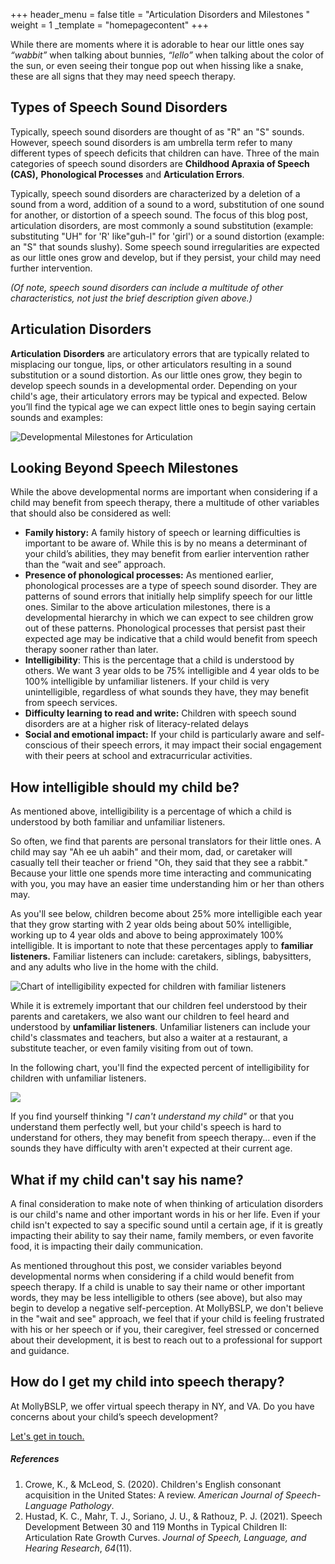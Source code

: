 +++
header_menu = false
title = "Articulation Disorders and Milestones "
weight = 1
_template = "homepagecontent"
+++

While there are moments where it is adorable to hear our little ones say _“wabbit”_ when talking about bunnies, _“lello”_ when talking about the color of the sun, or even seeing their tongue pop out when hissing like a snake, these are all signs that they may need speech therapy.

## Types of Speech Sound Disorders

Typically, speech sound disorders are thought of as "R" an "S" sounds. However, speech sound disorders is am umbrella term refer to many different types of  speech deficits that children can have. Three of the main categories of speech sound disorders are **Childhood Apraxia of Speech (CAS),** **Phonological Processes** and **Articulation Errors**.

Typically, speech sound disorders are characterized by a deletion of a sound from a word, addition of a sound to a word, substitution of one sound for another, or distortion of a speech sound. The focus of this blog post, articulation disorders, are most commonly a sound substitution (example: substituting "UH" for 'R' like"guh-l" for 'girl') or a sound distortion (example: an "S" that sounds slushy).  Some speech sound irregularities are expected as our little ones grow and develop, but if they persist, your child may need further intervention.

_(Of note, speech sound disorders can include a multitude of other characteristics, not just the brief description given above.)_

## Articulation Disorders

**Articulation** **Disorders** are articulatory errors that are typically related to misplacing our tongue, lips, or other articulators resulting in a sound substitution or a sound distortion. As our little ones grow, they begin to develop speech sounds in a developmental order. Depending on your child's age, their articulatory errors may be typical and expected. Below you’ll find the typical age we can expect little ones to begin saying certain sounds and examples:

![Developmental Milestones for Articulation](/uploads/articulation-speech-milestones.png "Speech Milestones")

## Looking Beyond Speech Milestones

While the above developmental norms are important when considering if a child may benefit from speech therapy, there a multitude of other variables that should also be considered as well:

* **Family history:** A family history of speech or learning difficulties is important to be aware of. While this is by no means a determinant of your child’s abilities, they may benefit from earlier intervention rather than the “wait and see” approach.
* **Presence of phonological processes:** As mentioned earlier, phonological processes are a type of speech sound disorder. They are patterns of sound errors that initially help simplify speech for our little ones. Similar to the above articulation milestones, there is a developmental hierarchy in which we can expect to see children grow out of these patterns. Phonological processes that persist past their expected age may be indicative that a child would benefit from speech therapy sooner rather than later.
* **Intelligibility**: This is the percentage that a child is understood by others. We want 3 year olds to be 75% intelligible and 4 year olds to be 100% intelligible by unfamiliar listeners. If your child is very unintelligible, regardless of what sounds they have, they may benefit from speech services.
* **Difficulty learning to read and write:** Children with speech sound disorders are at a higher risk of literacy-related delays
* **Social and emotional impact:** If your child is particularly aware and self-conscious of their speech errors, it may impact their social engagement with their peers at school and extracurricular activities.

## How intelligible should my child be?

As mentioned above, intelligibility is a percentage of which a child is understood by both familiar and unfamiliar listeners.

So often, we find that parents are personal translators for their little ones. A child may say "Ah ee uh aabih" and their mom, dad, or caretaker will casually tell their teacher or friend "Oh, they said that they see a rabbit." Because your little one spends more time interacting and communicating with you, you may have an easier time understanding him or her than others may.

As you'll see below,  children become about 25% more intelligible each year that they grow starting with  2 year olds being about 50% intelligible, working up to 4 year olds and above to being approximately 100% intelligible. It is important to note that these percentages apply to **familiar listeners.** Familiar listeners can include: caretakers, siblings, babysitters, and any adults who live in the home with the child.

![Chart of intelligibility expected for children with familiar listeners](/uploads/percent-intelligble-to-familiar-listeners.png "Percent Intelligible for Familiar Listeners")

While it is extremely important that our children feel understood by their parents and caretakers, we also want our children to feel heard and understood by **unfamiliar listeners**. Unfamiliar listeners can include your child's classmates and teachers, but also a waiter at a restaurant, a substitute teacher, or even family visiting from out of town.

In the following chart, you'll find the expected percent of intelligibility for children with unfamiliar listeners.

![](/uploads/percent-intelligble-to-unfamiliar-listeners.png)

If you find yourself thinking "_I can't understand my child"_ or that you understand them perfectly well, but your child's speech is hard to understand for others, they may benefit from speech therapy... even if the sounds they have difficulty with aren't expected at their current age.

## What if my child can't say his name?

A final consideration to make note of when thinking of articulation disorders is our child's name and other important words in his or her life. Even if your child isn't expected to say a specific sound until a certain age, if it is greatly impacting their ability to say their name, family members, or even favorite food, it is impacting their daily communication.

As mentioned throughout this post, we consider variables beyond developmental norms when considering if a child would benefit from speech therapy. If a child is unable to say their name or other important words, they may be less intelligible to others (see above), but also may begin to develop a negative self-perception. At MollyBSLP, we don't believe in the "wait and see" approach, we feel that if your child is feeling frustrated with his or her speech or if you, their caregiver, feel stressed or concerned about their development, it is best to reach out to a professional for support and guidance.

## How do I get my child into speech therapy?

At MollyBSLP, we offer virtual speech therapy in NY, and VA. Do you have concerns about your child’s speech development?

[Let's get in touch.](/#let-s-get-in-touch)

##### References

1. Crowe, K., & McLeod, S. (2020). Children's English consonant acquisition in the United States: A review. _American Journal of Speech-Language Pathology_.
2. Hustad, K. C., Mahr, T. J., Soriano, J. U., & Rathouz, P. J. (2021). Speech Development Between 30 and 119 Months in Typical Children II: Articulation Rate Growth Curves. _Journal of Speech, Language, and Hearing Research_, _64_(11).
